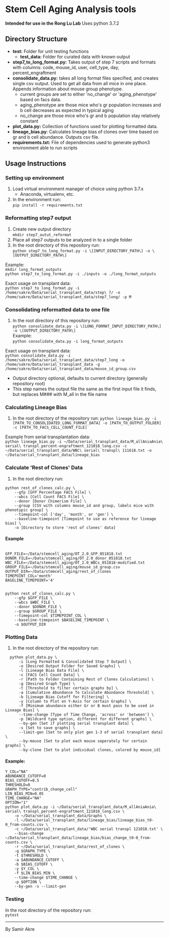 # Stem Cell Aging Analysis tools
__Intended for use in the Rong Lu Lab__
Uses python 3.7.2

## Directory Structure
  - __test:__ Folder for unit testing functions
    - __test_data:__ Folder for curated data with known output
  - __step7_to_long_format.py:__ Takes output of step 7 scripts and formats with columns: code, mouse_id, user, cell_type, day, percent_engraftment
  - __consolidate_data.py:__ takes all long format files specified, and creates single csv output. Used to get all data from all mice in one place. Appends information about mouse group phenotype.
    - current groups are set to either 'no_change' or 'aging_phenotype' based on facs data.
    - aging_phenotype are those mice who's gr population increases and b cell decreases as expected in typical aging
    - no_change are those mice who's gr and b population stay relatively constant
  - __plot_data.py:__ Collection of functions used for plotting formatted data.
  - __lineage_bias.py__: Calculates lineage bias of clones over time based on gr and b cell abundance. Outputs csv file.
  - __requirements.txt:__ File of dependencies used to generate  python3 environment able to run scripts


## Usage Instructions
### Setting up environment
  1. Load virtual environment manager of choice using python 3.7.x
      - Anaconda, virtualenv, etc.
  2. In the environment run:  
  `pip install -r requirements.txt`

### Reformatting step7 output
  1. Create new output directory  
  `mkdir step7_outut_reformat` 
  2. Place all step7 outputs to be analyzed in to a single folder
  3. In the root directory of this repository run:  
  `python step7_to_long_format.py -i \[INPUT_DIRECTORY_PATH\] -o \[OUTPUT_DIRECTORY_PATH\]`

Example:  
`mkdir long_format_outputs`  
`python step7_to_long_format.py -i ./inputs -o ./long_format_outputs`

Exact usage on transplant data:  
`python step7_to_long_format.py -i /home/sakre/Data/serial_transplant_data/step\ 7/ -o /home/sakre/Data/serial_transplant_data/step7_long/ -p M`

### Consolidating reformatted data to one file
  1. In the root directory of this repository run:  
  `python consolidate_data.py -i \[LONG_FORMAT_INPUT_DIRECTORY_PATH\] -o \[OUTPUT_DIRECTORY_PATH\]`  
Example:  
`python consolidate_data.py -i long_format_outputs`  

Exact usage on transplant data:  
`python consolidate_data.py -i /home/sakre/Data/serial_transplant_data/step7_long -o /home/sakre/Data/serial_transplant_data -g /home/sakre/Data/serial_transplant_data/mouse_id_group.csv`

- Output directory optional, defaults to current directory (generally repository root)
- This step names the output file the same as the first input file it finds, but replaces M### with
  M_all in the file name

### Calculating Lineage Bias
  1. In the root directory of the repository run:
  `python lineage_bias.py -i [PATH_TO_CONSOLIDATED_LONG_FORMAT_DATA] -o [PATH_TO_OUTPUT_FOLDER] -c [PATH_TO_FACS_CELL_COUNT_FILE]`  

Example from serial transplantation data:  
`python lineage_bias.py -i ~/Data/serial_transplant_data/M_allAniaAnia\ serial\ transpl_percent-engraftment_121018_long.csv -c ~/Data/serial_transplant_data/WBC\ serial\ transpl\ 111618.txt -o ~/Data/serial_transplant_data/lineage_bias`

### Calculate 'Rest of Clones' Data
1. In the root directory run:
```
python rest_of_clones_calc.py \
    --gfp [GFP Percentage FACS File] \
    --wbcs [Cell Count FACS File] \
    --donor [Donor Chimerism File] \
    --group [CSV with columns mouse_id and group, labels mice with phenotypic group] \
    --timepoint-col ['day', 'month', or 'gen'] \
    --baseline-timepoint [Timepoint to use as reference for lineage bias] \
    -o [Directory to store 'rest of clones' data]
```

#### Example
```

GFP_FILE=~/Data/stemcell_aging/OT_2.0_GFP_051818.txt
DONOR_FILE=~/Data/stemcell_aging/OT_2.0_donor_051818.txt
WBC_FILE=~/Data/stemcell_aging/OT_2.0_WBCs_051818-modified.txt
GROUP_FILE=~/Data/stemcell_aging/mouse_id_group.csv
OUTPUT_DIR=~/Data/stemcell_aging/rest_of_clones
TIMEPOINT_COL='month'
BASELINE_TIMEPOINT='4'


python rest_of_clones_calc.py \
    --gfp $GFP_FILE \
    --wbcs $WBC_FILE \
    --donor $DONOR_FILE \
    --group $GROUP_FILE \
    --timepoint-col $TIMEPOINT_COL \
    --baseline-timepoint $BASELINE_TIMEPOINT \
    -o $OUTPUT_DIR
```

### Plotting Data
  1. In the root directory of the repository run:  
```
  python plot_data.py \
      -i [Long Formatted & Consolidated Step 7 Output] \
      -o [Desired Output Folder for Saved Graphs] \
      -l [Lineage Bias Data File] \
      -c [FACS Cell Count Data] \
      -r [Path to Folder Containing Rest of Clones Calculations] \
      -g [Desired Graph Type] \
      -t [Threshold to filter certain graphs by] \
      -a [Cumulative Abundance To Calculate Abundance Threshold] \
      -b [Lineage Bias Cutoff for Filtering] \
      -y [Column to Plot on Y-Axis for certain Graphs] \
      -f [Minimum abundance either Gr or B must pass to be used in Lineage Bias] \
      --time-change [Type of Time Change, 'across' or 'between'] \
      -p [Wildcard type option, different for different graphs] \
      --by-gen [Set if plotting serial transplant data] \
      -s [Set to save graphs] \
      --limit-gen [Set to only plot gen 1-3 of serial transplant data] \
      --by-mouse [Set to plot each mouse seperately for certain graphs] \
      --by-clone [Set to plot individual clones, colored by mouse_id]
```

#### Example:
  ```
  Y_COL="NA"
  ABUNDANCE_CUTOFF=0
  BIAS_CUTOFF=0.5
  THRESHOLD=0
  GRAPH_TYPE="contrib_change_cell"
  LIN_BIAS_MIN=0.05
  TIME_CHANGE="NA"
  OPTION="1"
  python plot_data.py -i ~/Data/serial_transplant_data/M_allAniaAnia\ serial\ transpl_percent-engraftment_121018_long.csv \
      -o ~/Data/serial_transplant_data/Graphs \
      -l ~/Data/serial_transplant_data/lineage_bias/lineage_bias_t0-0_from-counts.csv \
      -c ~/Data/serial_transplant_data/'WBC serial transpl 121018.txt' \
      --bias-change ~/Data/serial_transplant_data/lineage_bias/bias_change_t0-0_from-counts.csv \
      -r ~/Data/serial_transplant_data/rest_of_clones \
      -g $GRAPH_TYPE \
      -t $THRESHOLD \
      -a $ABUNDANCE_CUTOFF \
      -b $BIAS_CUTOFF \
      -y $Y_COL \
      -f $LIN_BIAS_MIN \
      --time-change $TIME_CHANGE \
      -p $OPTION \
      --by-gen -s --limit-gen
  ```


### Testing
In the root directory of the repository run:  
`pytest`

  

---
By Samir Akre
 